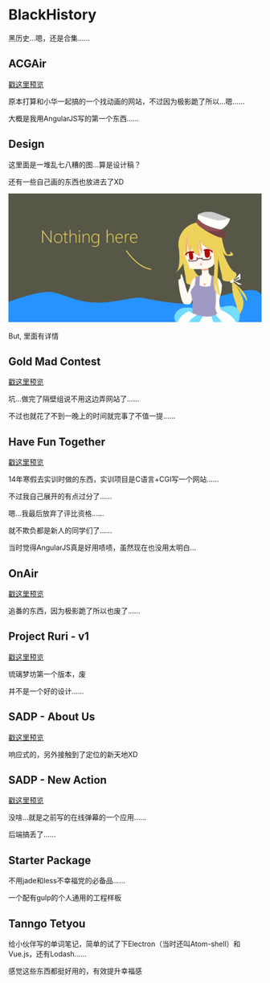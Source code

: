 # BlackHistory
黑历史…嗯，还是合集……

## ACGAir
[戳这里预览](https://hitomi.github.io/BlackHistory/ACGAir/index.html)

原本打算和小华一起搞的一个找动画的网站，不过因为极影跪了所以…嗯……

大概是我用AngularJS写的第一个东西……

## Design
这里面是一堆乱七八糟的图…算是设计稿？

还有一些自己画的东西也放进去了XD

![NothingHere](Design/画画画/NothingHere.png)

But, 里面有详情

## Gold Mad Contest
[戳这里预览](https://hitomi.github.io/BlackHistory/Gold%20Mad%20Contest/index.html)

坑…做完了隔壁组说不用这边弄网站了……

不过也就花了不到一晚上的时间就完事了不值一提……

## Have Fun Together
[戳这里预览](https://hitomi.github.io/BlackHistory/Have%20Fun%20Together/index.html)

14年寒假去实训时做的东西，实训项目是C语言+CGI写一个网站……

不过我自己展开的有点过分了……

嗯…我最后放弃了评比资格……

就不欺负都是新人的同学们了……

当时觉得AngularJS真是好用啧啧，虽然现在也没用太明白…

## OnAir
[戳这里预览](https://hitomi.github.io/BlackHistory/OnAir/index.html)

追番的东西，因为极影跪了所以也废了……

## Project Ruri - v1
[戳这里预览](https://hitomi.github.io/BlackHistory/Project%20Ruri%20-%20v1/index.html)

琉璃梦坊第一个版本，废

并不是一个好的设计……

## SADP - About Us
[戳这里预览](https://hitomi.github.io/BlackHistory/SADP%20-%20AboutUs/index.html)

响应式的，另外接触到了定位的新天地XD

## SADP - New Action
[戳这里预览]("https://hitomi.github.io/BlackHistory/SADP%20-%20New%20Action/index.html")

没啥…就是之前写的在线弹幕的一个应用……

后端搞丢了……

## Starter Package
不用jade和less不幸福党的必备品……

一个配有gulp的个人通用的工程样板

## Tanngo Tetyou
给小伙伴写的单词笔记，简单的试了下Electron（当时还叫Atom-shell）和Vue.js，还有Lodash……

感觉这些东西都挺好用的，有效提升幸福感
